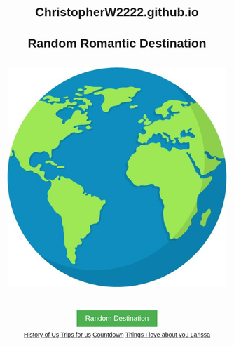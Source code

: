 # ChristopherW2222.github.io
<!DOCTYPE html>
<html>
<head>
  <title>Random Romantic Destinations</title>
  <style>
    body {
      font-family: Arial, sans-serif;
      text-align: center;
    }
    
    h1 {
      color: #333333;
    }
    
    #globe {
      max-width: 500px;
      margin: 20px auto;
    }
    
    #destination {
      font-size: 24px;
      margin-top: 20px;
    }
    
    #button-container {
      margin-top: 20px;
    }
    
    button {
      background-color: #4CAF50;
      color: white;
      border: none;
      padding: 10px 20px;
      text-align: center;
      text-decoration: none;
      display: inline-block;
      font-size: 16px;
      margin: 10px;
      cursor: pointer;
    }
  </style>
  <script>
    var destinations = [
      "Bora Bora, French Polynesia",
      "Santorini, Greece",
      "Maldives",
      "Bali, Indonesia",
      "Maui, Hawaii",
      "Venice, Italy",
      "Paris, France",
      "Kyoto, Japan",
      "St. Lucia",
      "Amalfi Coast, Italy",
      "Fiji",
      "Seychelles",
      "Phuket, Thailand",
      "Buenos Aires, Argentina",
      "Tahiti, French Polynesia",
      "Cape Town, South Africa",
      "Sedona, Arizona",
      "Santorini, Greece",
      "Dubrovnik, Croatia",
      "Mauritius"
    ];
    
    function getRandomDestination() {
      var randomIndex = Math.floor(Math.random() * destinations.length);
      document.getElementById("destination").textContent = destinations[randomIndex];
    }
  </script>
</head>
<body>
  <h1>Random Romantic Destination</h1>
  <img id="globe" src="globe.jpeg" alt="Globe Image">
  <div id="destination"></div>
  <div id="button-container">
    <button onclick="getRandomDestination()">Random Destination</button>
  </div>
</body>
   <div>
      <a class="page-button" href="larissa.html">History of Us</a>
      <a class="page-button" href="vactation.html">Trips for us</a>
      <a class="page-button" href="countdown.html">Countdown</a>                                       
      <a class="page-button" href="Things.html">Things I love about you Larissa</a>
    </div>
</html>
